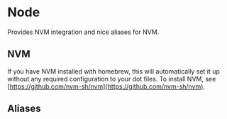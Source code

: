 Node
====

Provides NVM integration and nice aliases for NVM.

NVM
---

If you have NVM installed with homebrew, this will automatically set it up without any required configuration to your dot files. To install NVM, see [https://github.com/nvm-sh/nvm](https://github.com/nvm-sh/nvm).

Aliases
-------
